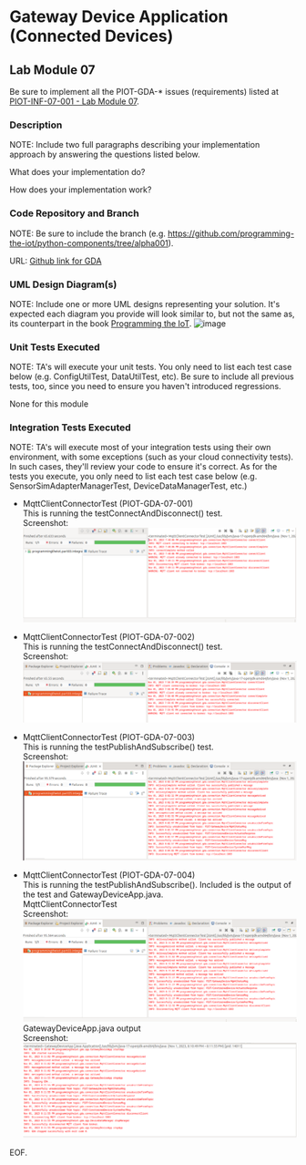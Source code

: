 # Gateway Device Application (Connected Devices)

## Lab Module 07

Be sure to implement all the PIOT-GDA-* issues (requirements) listed at [PIOT-INF-07-001 - Lab Module 07](https://github.com/orgs/programming-the-iot/projects/1#column-10488499).

### Description

NOTE: Include two full paragraphs describing your implementation approach by answering the questions listed below.

What does your implementation do? 

How does your implementation work?

### Code Repository and Branch

NOTE: Be sure to include the branch (e.g. https://github.com/programming-the-iot/python-components/tree/alpha001).

URL: [Github link for GDA](https://github.com/BanSuth/piot-java-components/tree/labmodule07)

### UML Design Diagram(s)

NOTE: Include one or more UML designs representing your solution. It's expected each
diagram you provide will look similar to, but not the same as, its counterpart in the
book [Programming the IoT](https://learning.oreilly.com/library/view/programming-the-internet/9781492081401/).
![image](https://github.com/BanSuth/book-exercise-docs-Group1/assets/62486958/925f53e0-1a4b-4a0c-a50e-1e407eae4d51)



### Unit Tests Executed

NOTE: TA's will execute your unit tests. You only need to list each test case below
(e.g. ConfigUtilTest, DataUtilTest, etc). Be sure to include all previous tests, too,
since you need to ensure you haven't introduced regressions.

None for this module

### Integration Tests Executed

NOTE: TA's will execute most of your integration tests using their own environment, with
some exceptions (such as your cloud connectivity tests). In such cases, they'll review
your code to ensure it's correct. As for the tests you execute, you only need to list each
test case below (e.g. SensorSimAdapterManagerTest, DeviceDataManagerTest, etc.)

- MqttClientConnectorTest (PIOT-GDA-07-001)  
This is running the testConnectAndDisconnect() test.  
Screenshot:  
![MqttClientConnectorTest](Images/MqttClientConnectorTest_INT_task001.PNG)

- MqttClientConnectorTest (PIOT-GDA-07-002)  
This is running the testConnectAndDisconnect() test.  
Screenshot:  
![MqttClientConnectorTest](Images/MqttClientConnectorTest_INT_task002.PNG)

- MqttClientConnectorTest (PIOT-GDA-07-003)  
This is running the testPublishAndSubscribe() test.  
Screenshot:  
![MqttClientConnectorTest](Images/MqttClientConnectorTest_INT_task003.PNG)  

- MqttClientConnectorTest (PIOT-GDA-07-004)   
This is running the testPublishAndSubscribe(). Included is the output of the test and GatewayDeviceApp.java.  
MqttClientConnectorTest  
Screenshot:  
![MqttClientConnectorTest](Images/MqttClientConnectorTest_INT_task004.PNG)  
GatewayDeviceApp.java output  
Screenshot:  
![GatewayDeviceApp](Images/GatewayDeviceApp_INT_Task004.PNG)

EOF.
